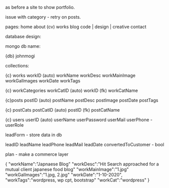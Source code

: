 as before a site to show portfolio.

issue with category - retry on posts.


pages:
home
about (cv)
works
blog code | design | creative
contact

database design:

mongo db name:

{db} johnmogi

collections:

{c} works
workID (auto)
workName
workDesc
    workMainImage
workGalImages
workDate
workTags

{c} workCategories
workCatID (auto)
workID (fk)
workCatName

{c}posts
postID (auto)
postName
postDesc
postImage
postDate
postTags 

{c} postCats
postCatID (auto)
postID (fk)
postCatName

{c} users
userID (auto)
userName
userPassword
userMail
userPhone
 -userRole

leadForm  - store data in db

leadID
leadName
leadPhone
leadMail
leadDate
convertedToCustomer - bool

plan - make a commerce layer

{
 "workName":"Japnaese Blog"
 "workDesc":"Hit Search approached for a mutual client japanese food blog"
 "workMainImage":"1.jpg"
 "workGalImages":"1.jpg, 2.jpg"
 "workDate":"1-10-2020",
 "workTags":"wordpress, wp cpt, bootstrap"
 "workCat":"wordpress"
}